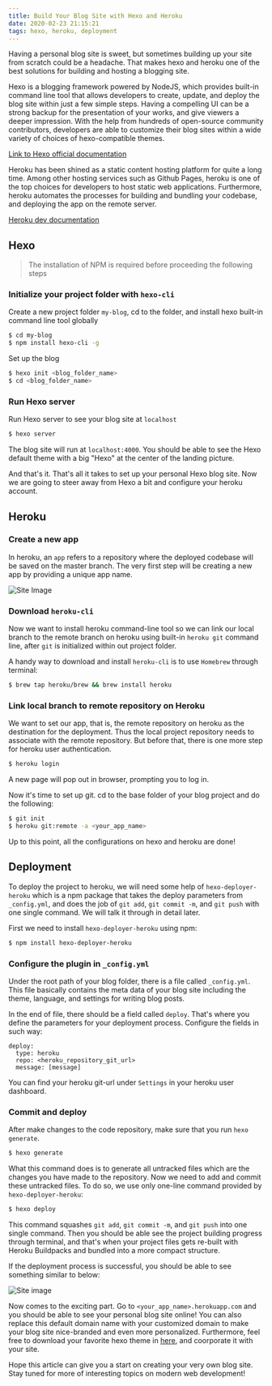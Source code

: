 ```yaml
---
title: Build Your Blog Site with Hexo and Heroku
date: 2020-02-23 21:15:21
tags: hexo, heroku, deployment
---
```

Having a personal blog site is sweet, but sometimes building up your site from scratch could be a headache. That makes hexo and heroku one of the best solutions for building and hosting a blogging site.

Hexo is a blogging framework powered by NodeJS, which provides built-in command line tool that allows developers to create, update, and deploy the blog site within just a few simple steps. Having a compelling UI can be a strong backup for the presentation of your works, and give viewers a deeper impression. With the help from hundreds of open-source community contributors, developers are able to customize their blog sites within a wide variety of choices of hexo-compatible themes.

[Link to Hexo official documentation](https://hexo.io/docs/)

Heroku has been shined as a static content hosting platform for quite a long time. Among other hosting services such as Github Pages, heroku is one of the top choices for developers to host static web applications. Furthermore, heroku automates the processes for building and bundling your codebase, and deploying the app on the remote server. 

[Heroku dev documentation](https://devcenter.heroku.com/categories/reference)

## Hexo
> The installation of NPM is required before proceeding the following steps

### Initialize your project folder with `hexo-cli`
Create a new project folder `my-blog`, cd to the folder, and install hexo built-in command line tool globally
```bash
$ cd my-blog
$ npm install hexo-cli -g
```

Set up the blog
```bash
$ hexo init <blog_folder_name>
$ cd <blog_folder_name>
```

### Run Hexo server
Run Hexo server to see your blog site at `localhost`
```bash
$ hexo server
```
The blog site will run at `localhost:4000`. You should be able to see the Hexo default theme with a big "Hexo" at the center of the landing picture.

And that's it. That's all it takes to set up your personal Hexo blog site. Now we are going to steer away from Hexo a bit and configure your heroku account.

## Heroku

### Create a new app
In heroku, an `app` refers to a repository where the deployed codebase will be saved on the master branch. The very first step will be creating a new app by providing a unique app name.

![Site Image](/images/heroku_01.png)

### Download `heroku-cli`
Now we want to install heroku command-line tool so we can link our local branch to the remote branch on heroku using built-in `heroku git` command line, after `git` is initialized within out project folder.

A handy way to download and install `heroku-cli` is to use `Homebrew` through terminal:
```bash
$ brew tap heroku/brew && brew install heroku
```

### Link local branch to remote repository on Heroku
We want to set our app, that is, the remote repository on heroku as the destination for the deployment. Thus the local project repository needs to associate with the remote repository. But before that, there is one more step for heroku user authentication.
```bash
$ heroku login
```
A new page will pop out in browser, prompting you to log in.

Now it's time to set up git. cd to the base folder of your blog project and do the following:
```bash
$ git init
$ heroku git:remote -a <your_app_name>
```
Up to this point, all the configurations on hexo and heroku are done!

## Deployment
To deploy the project to heroku, we will need some help of `hexo-deployer-heroku` which is a npm package that takes the deploy parameters from `_config.yml`, and does the job of `git add`, `git commit -m`, and `git push` with one single command. We will talk it through in detail later.

First we need to install `hexo-deployer-heroku` using npm:
```bash
$ npm install hexo-deployer-heroku
```
### Configure the plugin in `_config.yml`
Under the root path of your blog folder, there is a file called `_config.yml`. This file basically contains the meta data of your blog site including the theme, language, and settings for writing blog posts.

In the end of file, there should be a field called `deploy`. That's where you define the parameters for your deployment process. Configure the fields in such way:
```text
deploy:
  type: heroku
  repo: <heroku_repository_git_url>
  message: [message]
```
You can find your heroku git-url under `Settings` in your heroku user dashboard.

### Commit and deploy
After make changes to the code repository, make sure that you run `hexo generate`.
```bash
$ hexo generate
```
What this command does is to generate all untracked files which are the changes you have made to the repository. Now we need to add and commit these untracked files. To do so, we use only one-line command provided by `hexo-deployer-heroku`:
```bash
$ hexo deploy
```
This command squashes `git add`, `git commit -m`, and `git push` into one single command. Then you should be able see the project building progress through terminal, and that's when your project files gets re-built with Heroku Buildpacks and bundled into a more compact structure.

If the deployment process is successful, you should be able to see something similar to below:

![Site image](/images/heroku_02.png)

Now comes to the exciting part. Go to `<your_app_name>.herokuapp.com` and you should be able to see your personal blog site online! You can also replace this default domain name with your customized domain to make your blog site nice-branded and even more personalized. Furthermore, feel free to download your favorite hexo theme in [here](https://hexo.io/themes/), and coorporate it with your site.

Hope this article can give you a start on creating your very own blog site. Stay tuned for more of interesting topics on modern web development!
